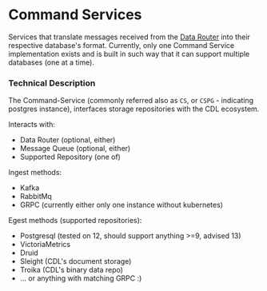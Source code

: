 # Command Services
Services that translate messages received from the [Data Router][data-router] into their respective database's format.
Currently, only one Command Service implementation exists and is built in such way that it can support multiple
databases (one at a time).

### Technical Description
The Command-Service (commonly referred also as `CS`, or `CSPG` - indicating postgres instance), interfaces storage
repositories with the CDL ecosystem.

Interacts with:

- Data Router (optional, either)
- Message Queue (optional, either)
- Supported Repository (one of)

Ingest methods:

- Kafka
- RabbitMq
- GRPC (currently either only one instance without kubernetes)

Egest methods (supported repositories):

- Postgresql (tested on 12, should support anything >=9, advised 13)
- VictoriaMetrics
- Druid
- Sleight (CDL's document storage)
- Troika (CDL's binary data repo)
- ... or anything with matching GRPC :)

[data-router]: data_router.md
